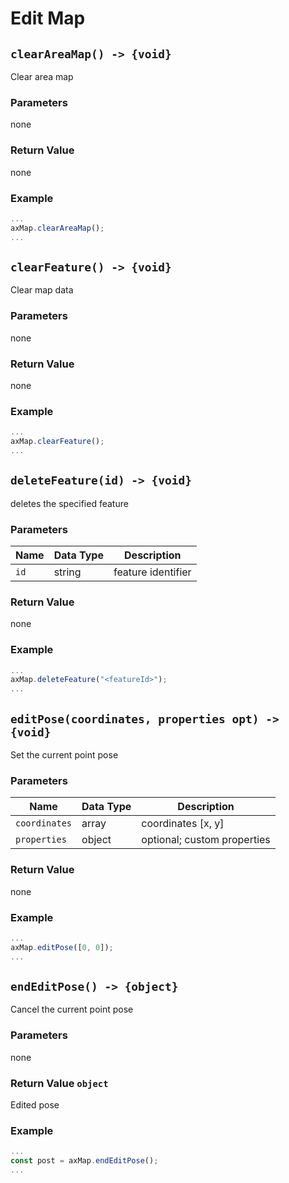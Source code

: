 # Edit Map

## `clearAreaMap() -> {void}`

Clear area map

### Parameters

none

### Return Value

none

### Example

```javascript
...
axMap.clearAreaMap();
...
````

## `clearFeature() -> {void}`

Clear map data

### Parameters

none

### Return Value

none

### Example

```javascript
...
axMap.clearFeature();
...
````

## `deleteFeature(id) -> {void}`

deletes the specified feature

### Parameters

| Name | Data Type | Description |
| ---- | -------- | ------------ |
| `id` | string | feature identifier |

### Return Value

none

### Example

```javascript
...
axMap.deleteFeature("<featureId>");
...
````

## `editPose(coordinates, properties opt) -> {void}`

Set the current point pose

### Parameters

| Name | Data Type | Description |
| -------------- | ------------- | ---------------- |
| `coordinates` | array<number> | coordinates [x, y] |
| `properties` | object | optional; custom properties |

### Return Value

none

### Example

```javascript
...
axMap.editPose([0, 0]);
...
````

## `endEditPose() -> {object}`

Cancel the current point pose

### Parameters

none

### Return Value `object`

Edited pose

### Example

```javascript
...
const post = axMap.endEditPose();
...
````
